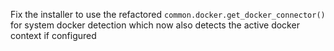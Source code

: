 Fix the installer to use the refactored `common.docker.get_docker_connector()` for system docker detection which now also detects the active docker context if configured
